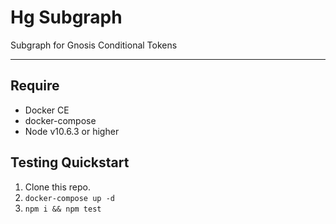 # Hg Subgraph

Subgraph for Gnosis Conditional Tokens

---

## Require

- Docker CE
- docker-compose
- Node v10.6.3 or higher

## Testing Quickstart

1.  Clone this repo.
2.  `docker-compose up -d`
3.  `npm i && npm test`
